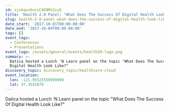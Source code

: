 ```yaml
---
id: xjxkqxv6ucsC4K8MsSiuG
title: 'Health 2.0 Panel: "What Does The Success Of Digital Health Look Like?"'
slug: health-2-0-panel-what-does-the-success-of-digital-health-look-like
date_start: '2017-10-01T00:00-08:00'
date_end: '2017-10-04T00:00-08:00'
tags: []
event_tags:
  - Conferences
  - Presentations
event_logo: /assets/general/events/health20-logo.png
summary: >-
  Datica hosted a Lunch 'N Learn panel on the topic "What Does The Success Of
  Digital Health Look Like?"
discovery_topic: discovery_topic/healthcare-cloud
event_location:
  lon: -121.95523559999998
  lat: 37.3541079
---
```

Datica hosted a Lunch 'N Learn panel on the topic "What Does The Success Of Digital Health Look Like?"
  